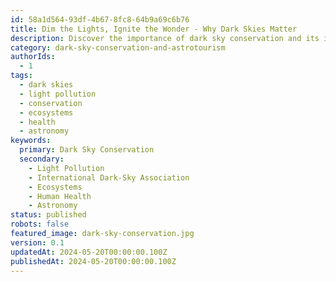 ```yaml
---
id: 58a1d564-93df-4b67-8fc8-64b9a69c6b76
title: Dim the Lights, Ignite the Wonder - Why Dark Skies Matter
description: Discover the importance of dark sky conservation and its impact on ecosystems, human health, and our connection to the cosmos. Join the fight against light pollution and learn how you can help preserve the magic of the night sky.
category: dark-sky-conservation-and-astrotourism
authorIds:
  - 1
tags:
  - dark skies
  - light pollution
  - conservation
  - ecosystems
  - health
  - astronomy
keywords:
  primary: Dark Sky Conservation
  secondary:
    - Light Pollution
    - International Dark-Sky Association
    - Ecosystems
    - Human Health
    - Astronomy
status: published
robots: false
featured_image: dark-sky-conservation.jpg
version: 0.1
updatedAt: 2024-05-20T00:00:00.100Z
publishedAt: 2024-05-20T00:00:00.100Z
---
```

